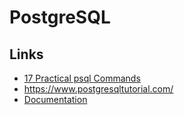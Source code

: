 # PostgreSQL

## Links

- [17 Practical psql Commands](https://www.postgresqltutorial.com/postgresql-administration/psql-commands/)
- https://www.postgresqltutorial.com/
- [Documentation](https://www.postgresql.org/docs/current/index.html)

